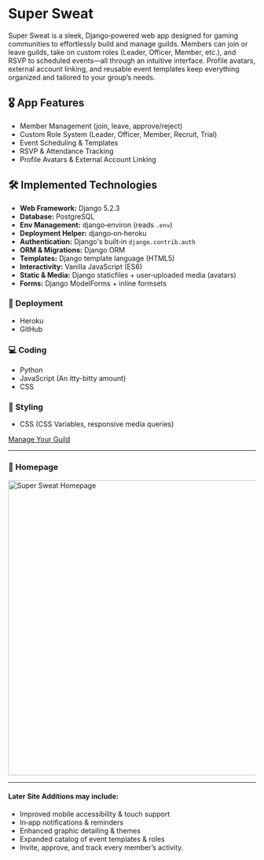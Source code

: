 # Super Sweat

Super Sweat is a sleek, Django‑powered web app designed for gaming communities to effortlessly build and manage guilds. Members can join or leave guilds, take on custom roles (Leader, Officer, Member, etc.), and RSVP to scheduled events—all through an intuitive interface. Profile avatars, external account linking, and reusable event templates keep everything organized and tailored to your group’s needs.

## 🎖️ App Features
- Member Management (join, leave, approve/reject)  
- Custom Role System (Leader, Officer, Member, Recruit, Trial)  
- Event Scheduling & Templates  
- RSVP & Attendance Tracking  
- Profile Avatars & External Account Linking  

## 🛠️ Implemented Technologies

- **Web Framework:** Django 5.2.3  
- **Database:** PostgreSQL  
- **Env Management:** django‑environ (reads `.env`)  
- **Deployment Helper:** django‑on‑heroku  
- **Authentication:** Django's built‑in `django.contrib.auth`  
- **ORM & Migrations:** Django ORM  
- **Templates:** Django template language (HTML5)  
- **Interactivity:** Vanilla JavaScript (ES6)  
- **Static & Media:** Django staticfiles + user‑uploaded media (avatars)  
- **Forms:** Django ModelForms + inline formsets  

### 🚀 Deployment
- Heroku  
- GitHub  

### 💻 Coding
- Python  
- JavaScript (An itty-bitty amount) 
- CSS  

### 🎨 Styling
- CSS (CSS Variables, responsive media queries)  

[Manage Your Guild](https://super-sweat-587284064cdd.herokuapp.com/)

---

### 📸 Homepage

<img src="https://i.imgur.com/pOmuScL.png" alt="Super Sweat Homepage" width="600">

---

#### Later Site Additions may include:
- Improved mobile accessibility & touch support  
- In‑app notifications & reminders  
- Enhanced graphic detailing & themes  
- Expanded catalog of event templates & roles
- Invite, approve, and track every member’s activity.